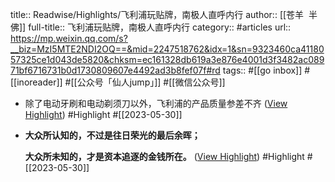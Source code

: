 title:: Readwise/Highlights/飞利浦玩贴牌，南极人直呼内行
author:: [[苍羊  半佛]]
full-title:: 飞利浦玩贴牌，南极人直呼内行
category:: #articles
url:: https://mp.weixin.qq.com/s?__biz=MzI5MTE2NDI2OQ==&mid=2247518762&idx=1&sn=9323460ca4118057325ce1d043de5820&chksm=ec161328db619a3e876e4001d3f3482ac08971bf6716731b0d1730809607e4492ad3b8fef07f#rd
tags:: #[[go inbox]] #[[inoreader]] #[[公众号「仙人jump」]] #[[微信公众号]]
- 除了电动牙刷和电动剃须刀以外，飞利浦的产品质量参差不齐 ([View Highlight](https://read.readwise.io/read/01h1n3dteqsbr7nn01yhjm47f4)) #Highlight #[[2023-05-30]]
- **大众所认知的，不过是往日荣光的最后余晖；**
  
  **大众所未知的，才是资本追逐的金钱所在。** ([View Highlight](https://read.readwise.io/read/01h1n3f9sq2h65vyaw7hnhcppr)) #Highlight #[[2023-05-30]]
